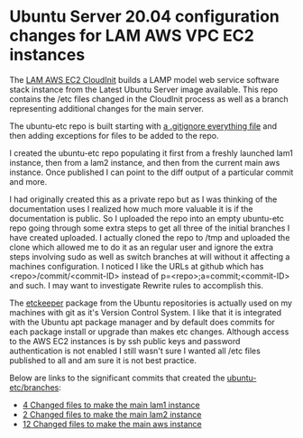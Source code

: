 # Ubuntu Server 20.04 configuration changes for LAM AWS VPC EC2 instances

The [LAM AWS EC2 CloudInit](https://github.com/LAMurakami/aws#readme)
builds a LAMP model web service software stack instance from
the Latest Ubuntu Server image available.  This repo contains the
/etc files changed in the CloudInit process as well as a branch
representing additional changes for the main server.

The ubuntu-etc repo is built starting with
[a .gitignore everything file](https://github.com/LAMurakami/ubuntu-etc/blob/master/.gitignore)
and then adding exceptions for files to be added to the repo.

I created the ubuntu-etc repo populating it first from a freshly
launched lam1 instance, then from a lam2 instance, and then from
the current main aws instance.  Once published I can point to
the diff output of a particular commit and more.

I had originally created this as a private repo but as I was
thinking of the documentation uses I realized how much more
valuable it is if the documentation is public.  So I uploaded
the repo into an empty ubuntu-etc repo going through
some extra steps to get all three of the initial branches I have
created uploaded.  I actually cloned the repo to /tmp and uploaded
the clone which allowed me to do it as an regular user and ignore
the extra steps involving sudo as well as switch branches at will
without it affecting a machines configuration.  I noticed I like
the URLs at github which has &lt;repo&gt;/commit/&lt;commit-ID&gt; instead
of p=&lt;repo&gt;;a=commit;&lt;commit-ID&gt; and such.  I may want to
investigate Rewrite rules to accomplish this.

The [etckeeper](https://ubuntu.com/server/docs/tools-etckeeper)
package from the Ubuntu repositories is actually used on my
machines with git as it's Version Control System.  I like
that it is integrated with the Ubuntu apt package manager
and by default does commits for each package install or
upgrade than makes etc changes.  Although access to the
AWS EC2 instances is by ssh public keys and password
authentication is not enabled I still wasn't sure I wanted
all /etc files published to all and am sure it is not best
practice.

Below are links to the significant commits that created the
[ubuntu-etc/branches](https://github.com/LAMurakami/ubuntu-etc/branches):

* [4 Changed files to make the main lam1 instance](https://github.com/LAMurakami/ubuntu-etc/commit/d0297ec)
* [2 Changed files to make the main lam2 instance](https://github.com/LAMurakami/ubuntu-etc/compare/lam2)
* [12 Changed files to make the main aws instance](https://github.com/LAMurakami/ubuntu-etc/compare/aws)
